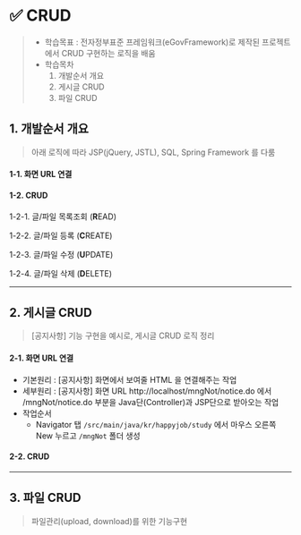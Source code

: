 # ✅ CRUD

> - 학습목표 : 전자정부표준 프레임워크(eGovFramework)로 제작된 프로젝트에서 CRUD 구현하는 로직을 배움
> - 학습목차
>   1. 개발순서 개요
>   2. 게시글 CRUD
>   3. 파일 CRUD







## 1. 개발순서 개요

> 아래 로직에 따라 JSP(jQuery, JSTL), SQL, Spring Framework 를 다룸



#### 1-1. 화면 URL 연결

#### 1-2. CRUD

1-2-1. 글/파일 목록조회 (**R**EAD)

1-2-2. 글/파일 등록 (**C**REATE)

1-2-3. 글/파일 수정 (**U**PDATE)

1-2-4. 글/파일 삭제 (**D**ELETE)





---





## 2. 게시글 CRUD

> [공지사항] 기능 구현을 예시로, 게시글 CRUD 로직 정리 



#### 2-1. 화면 URL 연결

- 기본원리 : [공지사항] 화면에서 보여줄 HTML 을 연결해주는 작업
- 세부원리 : [공지사항] 화면 URL http://localhost/mngNot/notice.do 에서 /mngNot/notice.do 부분을 Java단(Controller)과 JSP단으로 받아오는 작업
- 작업순서
  - Navigator 탭 `/src/main/java/kr/happyjob/study` 에서 마우스 오른쪽 New 누르고 `/mngNot` 폴더 생성 



#### 2-2. CRUD





---





## 3. 파일 CRUD

> 파일관리(upload, download)를 위한 기능구현